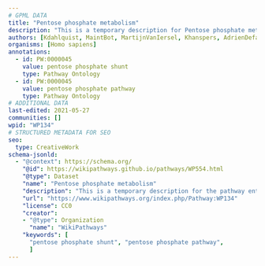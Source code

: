 ```yaml
---
# GPML DATA
title: "Pentose phosphate metabolism"
description: "This is a temporary description for Pentose phosphate metabolism"
authors: [Kdahlquist, MaintBot, MartijnVanIersel, Khanspers, AdrienDefay, AlexanderPico, Ddigles, Egonw, Mkutmon, DeSl, Fehrhart, Eweitz, Marvin M2]
organisms: [Homo sapiens]
annotations:
  - id: PW:0000045
    value: pentose phosphate shunt
    type: Pathway Ontology
  - id: PW:0000045
    value: pentose phosphate pathway
    type: Pathway Ontology
# ADDITIONAL DATA
last-edited: 2021-05-27
communities: []
wpid: "WP134"
# STRUCTURED METADATA FOR SEO
seo:
  type: CreativeWork
schema-jsonld:
  - "@context": https://schema.org/
    "@id": https://wikipathways.github.io/pathways/WP554.html
    "@type": Dataset
    "name": "Pentose phosphate metabolism"
    "description": "This is a temporary description for the pathway entitled: Pentose phosphate metabolism"
    "url": "https://www.wikipathways.org/index.php/Pathway:WP134"
    "license": CC0
    "creator":
    - "@type": Organization
      "name": "WikiPathways"
    "keywords": [
      "pentose phosphate shunt", "pentose phosphate pathway",
      ]
---
```

